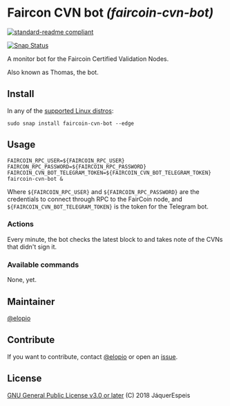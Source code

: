 # Faircon CVN bot _(faircoin-cvn-bot)_

[![standard-readme compliant](https://img.shields.io/badge/readme%20style-standard-brightgreen.svg?style=flat)](https://github.com/RichardLitt/standard-readme)

[![Snap Status](https://build.snapcraft.io/badge/elopio/faircoin-cvn-bot.svg)](https://build.snapcraft.io/user/elopio/zos-bot)

A monitor bot for the Faircoin Certified Validation Nodes.

Also known as Thomas, the bot.

## Install

In any of the [supported Linux distros](https://snapcraft.io/docs/core/install):

```
sudo snap install faircoin-cvn-bot --edge
```

## Usage

```
FAIRCOIN_RPC_USER=${FAIRCOIN_RPC_USER} FAIRCON_RPC_PASSWORD=${FAIRCOIN_RPC_PASSWORD} FAIRCOIN_CVN_BOT_TELEGRAM_TOKEN=${FAIRCOIN_CVN_BOT_TELEGRAM_TOKEN} faircoin-cvn-bot &
```

Where `${FAIRCOIN_RPC_USER}` and `${FAIRCOIN_RPC_PASSWORD}` are the credentials
to connect through RPC to the FairCoin node, and
`${FAIRCOIN_CVN_BOT_TELEGRAM_TOKEN}` is the token for the Telegram bot.

### Actions

Every minute, the bot checks the latest block to and takes note of the CVNs
that didn't sign it.

### Available commands

None, yet.

## Maintainer

[@elopio](https://github.com/elopio/)

## Contribute

If you want to contribute, contact [@elopio](https://gitlab.com/elopio/) or
open an [issue](https://gitlab.com/jaquerespeis/faircoin-cvn-bot/issues).

## License

[GNU General Public License v3.0 or later](LICENSE) (C) 2018 JáquerEspeis
